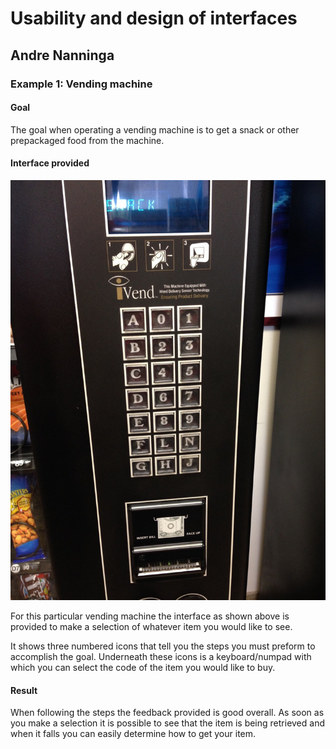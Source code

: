 # Usability and design of interfaces

## Andre Nanninga

### Example 1: Vending machine

#### Goal

The goal when operating a vending machine is to get a snack or other prepackaged food from the machine.

#### Interface provided

![Vending machine](images/vending-machine.jpg)

For this particular vending machine the interface as shown above is provided to make a selection of whatever item you would like to see.

It shows three numbered icons that tell you the steps you must preform to accomplish the goal. Underneath these icons is a keyboard/numpad with which you can select the code of the item you would like to buy.

#### Result

When following the steps the feedback provided is good overall. As soon as you make a selection it is possible to see that the item is being retrieved and when it falls you can easily determine how to get your item.